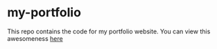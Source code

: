# my-portfolio
This repo contains the code for my portfolio website. You can view this awesomeness [here](https://je-ni.github.io/my-portfolio/)

